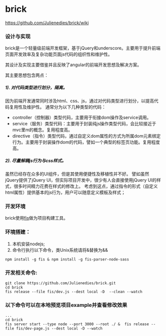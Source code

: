 brick
=====
https://github.com/Julienedies/brick/wiki

### 设计与实现

brick是一个轻量级前端开发框架，基于jQuery和underscore。主要用于提升前端页面开发效率及复杂功能页面js代码的组织性和维护性。

其设计及实现主要借鉴并且反映了angular的前端开发思想及解决方案。

其主要思想包含两点：

##### 1). 对代码类型进行划分，隔离。
 
因为前端开发通常同时涉及html、css、js，通过对代码类型进行划分，以提高代码复用性及维护性。
通常分为以下几种类型的代码：
*    controller（控制器）类型代码，主要用于衔接dom操作及service调用。
*    service（服务）类型代码：主要用于封装纯js操作类型代码，会比较接近于mvc里m的概念。复用程度高。
*    directive（指令）类型代码，通过自定义dom属性的方式为所属dom元素绑定行为。主要用于封装操作dom的代码，譬如一个典型的标签页功能。复用程度高。

##### 2). 尽量解耦js行为与css样式。
 
虽然已经存在众多的UI组件，但是其使用便捷性及移植性并不好。
譬如虽然jQuery提供了jQuery UI，但实际项目开发中，很少有人会直接使用jQuery UI的样式，很多时间精力花费在样式的修改上。
考虑到这点，通过指令的形式（自定义html属性）提供基本的js行为，用户可以随意定义模板及样式；

### 开发环境

brick使用[fis](https://github.com/fex-team/fis)做为项目构建工具。

### 环境搭建：
1.  本机安装nodejs;
2.  命令行执行以下命令，类Unix系统请将&替换为&&
```
npm install -g fis & npm install -g fis-parser-node-sass
```
### 开发相关命令:
```
git clone https://github.com/Julienedies/brick.git
cd brick
fis release --file fis/dev.js --dest local -D  --clean --watch  
```
### 以下命令可以在本地预览项目example并查看修改效果
```
...
cd brick
fis server start --type node --port 3000 --root ./ &  fis release --file fis/dev-page.js --dest local -D --watch
```
